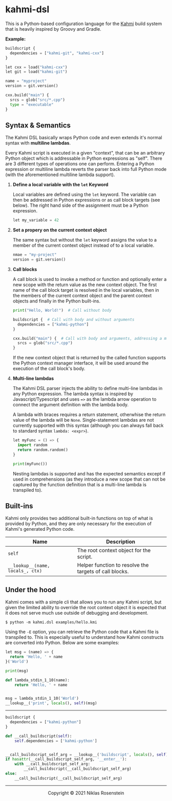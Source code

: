 # kahmi-dsl

This is a Python-based configuration language for the [Kahmi](https://github.com/kahmi-build)
build system that is heavily inspired by Groovy and Gradle.

__Example:__

```python
buildscript {
  dependencies = ["kahmi-git", "kahmi-cxx"]
}

let cxx = load("kahmi-cxx")
let git = load("kahmi-git")

name = "myproject"
version = git.version()

cxx.build("main") {
  srcs = glob("src/*.cpp")
  type = "executable"
}
```

## Syntax & Semantics

The Kahmi DSL basically wraps Python code and even extends it's normal syntax with **multiline
lambdas**.

Every Kahmi script is executed in a given "context", that can be an arbitrary Python object which
is addressable in Python expressions as "self". There are 3 different types of operations one can
perform. Entering a Python expression or multiline lambda reverts the parser back into full Python
mode (with the aforementioned multiline lambda support).

1. **Define a local variable with the `let` Keyword**

    Local variables are defined using the `let` keyword. The variable can then be addressed in
    Python expressions or as call block targets (see below). The right hand side of the assignment
    must be a Python expression.

    ```python
    let my_variable = 42
    ```

2. **Set a propery on the current context object**

    The same syntax but without the `let` keyword assigns the value to a member of the current
    context object instead of to a local variable.

    ```python
    nmae = "my-project"
    version = git.version()
    ```

3. **Call blocks**

    A call block is used to invoke a method or function and optionally enter a new scope with the
    return value as the new context object. The first name of the call block target is resolved in
    the local variables, then in the members of the current context object and the parent context
    objects and finally in the Python built-ins.

    ```python
    print("Hello, World!")  # Call without body

    buildscript {  # Call with body and without arguments
      dependencies = ["kahmi-python"]
    }

    cxx.build("main") {  # Call with body and arguments, addressing a member of the `cxx` target.
      srcs = glob("src/*.cpp")
    }
    ```

    If the new context object that is returned by the called function supports the Python
    context manager interface, it will be used around the execution of the call block's body.

4. **Multi-line lambdas**

    The Kahmi DSL parser injects the ability to define multi-line lambdas in any Python
    expression. The lambda syntax is inspired by Javascript/Typescript and uses `=>` as
    the lambda arrow operation to connect the argument definition with the lambda body.

    A lambda with braces requires a return statement, otherwhise the return value of the
    lambda will be `None`. Single-statement lambdas are not currently supported with this
    syntax (although you can always fall back to standard syntax `lambda: <expr>`).

    ```python
    let myFunc = () => {
      import random
      return random.random()
    }

    print(myFunc())
    ```

    Nesting lambdas is supported and has the expected semantics except if used in comprehensions
    (as they introduce a new scope that can not be captured by the function definition that is
    a multi-line lambda is transpiled to).

## Built-ins

Kahmi only provides two additional built-in functions on top of what is provided by Python, and
they are only necessary for the execution of Kahmi's generated Python code.

| Name | Description |
| ---- | ----------- |
| `self` | The root context object for the script. |
| `__lookup__(name, locals_, ctx)` | Helper function to resolve the targets of call blocks. |

## Under the hood

Kahmi comes with a simple cli that allows you to run any Kahmi script, but given the limited
ability to override the root context object it is expected that it does not serve much use outside
of debugging and development.

    $ python -m kahmi.dsl examples/hello.kmi

Using the `-E` option, you can retrieve the Python code that a Kahmi file is transpiled to. This
is especially useful to understand how Kahmi constructs are converted into Python. Below are some
examples:

```python
let msg = (name) => {
  return 'Hello, ' + name
}('World')

print(msg)
```

```python
def lambda_stdin_1_10(name):
    return 'Hello, ' + name


msg = lambda_stdin_1_10('World')
__lookup__('print', locals(), self)(msg)
```

---

```python
buildscript {
  dependencies = ["kahmi-python"]
}
```

```python
def __call_buildscript(self):
    self.dependencies = ['kahmi-python']


__call_buildscript_self_arg = __lookup__('buildscript', locals(), self)()
if hasattr(__call_buildscript_self_arg, '__enter__'):
    with __call_buildscript_self_arg:
        __call_buildscript(__call_buildscript_self_arg)
else:
    __call_buildscript(__call_buildscript_self_arg)
```

---

<p align="center">Copyright &copy; 2021 Niklas Rosenstein</p>

